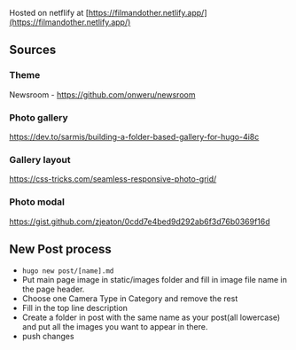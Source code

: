 Hosted on netflify at [https://filmandother.netlify.app/](https://filmandother.netlify.app/)


## Sources

### Theme
Newsroom - https://github.com/onweru/newsroom

### Photo gallery
https://dev.to/sarmis/building-a-folder-based-gallery-for-hugo-4i8c

### Gallery layout
https://css-tricks.com/seamless-responsive-photo-grid/

### Photo modal
https://gist.github.com/zjeaton/0cdd7e4bed9d292ab6f3d76b0369f16d

## New Post process

-  `hugo new post/[name].md`
-  Put main page image in static/images folder and fill in image file name in the page header.
- Choose one Camera Type in Category and remove the rest
- Fill in the top line description
- Create a folder in post with the same name as your post(all lowercase) and put all the images you want to appear in there.
- push changes